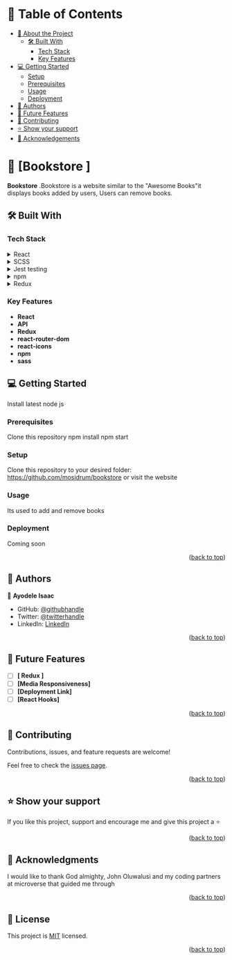 <a name="readme-top"></a>

<!--
HOW TO USE:
This is an example of how you may give instructions on setting up your project locally.

Modify this file to match your project and remove sections that don't apply.

REQUIRED SECTIONS:
- Table of Contents
- About the Project
  - Built With
  - Live Demo
- Getting Started
- Authors
- Future Features
- Contributing
- Show your support
- Acknowledgements
- License

OPTIONAL SECTIONS:
- FAQ

After you're finished please remove all the comments and instructions!
-->

<!-- TABLE OF CONTENTS -->

# 📗 Table of Contents

- [📖 About the Project](#about-project)
  - [🛠 Built With](#built-with)
    - [Tech Stack](#tech-stack)
    - [Key Features](#key-features)
- [💻 Getting Started](#getting-started)
  - [Setup](#setup)
  - [Prerequisites](#prerequisites)
  - [Usage](#usage)
  - [Deployment](#triangular_flag_on_post-deployment)
- [👥 Authors](#authors)
- [🔭 Future Features](#future-features)
- [🤝 Contributing](#contributing)
- [⭐️ Show your support](#support)
- [🙏 Acknowledgements](#acknowledgements)

<!-- PROJECT DESCRIPTION -->

# 📖 [Bookstore ] <a name="about-project"></a>

**Bookstore** .Bookstore is a website similar to the "Awesome Books"it displays books added by users, Users can remove books.

## 🛠 Built With <a name="built-with"></a>

### Tech Stack <a name="tech-stack"></a>

<details>
  <summary>React</summary>
  <ul>
    <li><a href="#">React</a></li>
  </ul>
</details>

<details>
  <summary>SCSS</summary>
  <ul>
    <li><a href="#">CSS</a></li>
  </ul>
</details>

<details>
  <summary>Jest testing</summary>
  <ul>
    <li><a href="#">Jest testing</a></li>
  </ul>
</details>

<details>
  <summary>npm</summary>
  <ul>
    <li><a href="#">npm</a></li>
  </ul>
</details>

<details>
  <summary>Redux</summary>
  <ul>
    <li><a href="#">Redux</a></li>
  </ul>
</details>


<!-- Features -->

### Key Features <a name="key-features"></a>

- **React**
- **API**
- **Redux**
- **react-router-dom**
- **react-icons**
- **npm**
- **sass**


<!-- GETTING STARTED -->

## 💻 Getting Started <a name="getting-started"></a>

Install latest node js
 

### Prerequisites
Clone this repository
npm install
npm start


<!--
Example command:

```sh
 
```
 -->

### Setup

Clone this repository to your desired folder: https://github.com/mosidrum/bookstore or visit the website

<!--
Example commands:

```sh
  cd my-folder
  git clone git@github.com:myaccount/my-project.git
```
--->
<!--
Example command:

```sh
  cd my-project
  gem install
```
--->

### Usage

Its used to add and remove books

<!--
Example command:

```sh
  rails server
```
--->

<!--
Example command:

```sh
  bin/rails test test/models/article_test.rb
```
--->

### Deployment

Coming soon

<!--
Example:

```sh

```
 -->

<p align="right">(<a href="#readme-top">back to top</a>)</p>

<!-- AUTHORS -->

## 👥 Authors <a name="authors"></a>

👤 **Ayodele Isaac**

- GitHub: [@githubhandle](https://github.com/mosidrum)
- Twitter: [@twitterhandle](https://twitter.com/mosidrum)
- LinkedIn: [LinkedIn](https://linkedin.com/in/isaac-ayodele-37890521b)

<p align="right">(<a href="#readme-top">back to top</a>)</p>

<!-- FUTURE FEATURES -->

## 🔭 Future Features <a name="future-features"></a>

- [ ] **[ Redux ]**
- [ ] **[Media Responsiveness]**
- [ ] **[Deployment Link]**
- [ ] **[React Hooks]**

<p align="right">(<a href="#readme-top">back to top</a>)</p>

<!-- CONTRIBUTING -->

## 🤝 Contributing <a name="contributing"></a>

Contributions, issues, and feature requests are welcome!

Feel free to check the [issues page](https://github.com/mosidrum/bookstore/issues).

<p align="right">(<a href="#readme-top">back to top</a>)</p>

<!-- SUPPORT -->

## ⭐️ Show your support <a name="support"></a>

If you like this project, support and encourage me and give this project a ⭐️

<p align="right">(<a href="#readme-top">back to top</a>)</p>

<!-- ACKNOWLEDGEMENTS -->

## 🙏 Acknowledgments <a name="acknowledgements"></a>

I would like to thank God almighty, John Oluwalusi and my coding partners at microverse that guided me through

<p align="right">(<a href="#readme-top">back to top</a>)</p>

<!-- LICENSE -->

## 📝 License <a name="license"></a>

This project is [MIT](https://github.com/mosidrum/bookstore/blob/dev/LICENSE) licensed.

<p align="right">(<a href="#readme-top">back to top</a>)</p>
